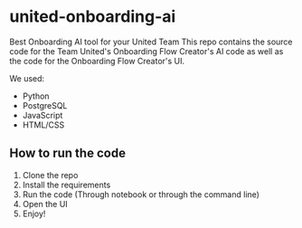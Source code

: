# united-onboarding-ai
Best Onboarding AI tool for your United Team
This repo contains the source code for the Team United's Onboarding Flow Creator's AI code as well as the code for the Onboarding Flow Creator's UI.

We used:
- Python
- PostgreSQL
- JavaScript
- HTML/CSS

## How to run the code
1. Clone the repo
2. Install the requirements
3. Run the code (Through notebook or through the command line)
4. Open the UI
5. Enjoy!

